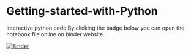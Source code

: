 # Getting-started-with-Python
Interactive python code
By clicking the badge below you can open the notebook file online on binder website.

[![Binder](https://mybinder.org/badge_logo.svg)](https://mybinder.org/v2/gh/kesimeg/Getting-started-with-Python/main?filepath=intro_to_python.ipynb)
